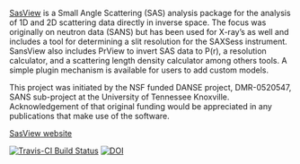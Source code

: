 [SasView](http://www.sasview.org) is a Small Angle Scattering (SAS) analysis package for the analysis of 1D and 2D scattering data directly in inverse space. The focus was originally on neutron data (SANS) but has been used for X-ray’s as well and includes a tool for determining a slit resolution for the SAXSess instrument. SansView also includes PrView to invert SAS data to P(r), a resolution calculator, and a scattering length density calculator among others tools. A simple plugin mechanism is available for users to add custom models. 

This project was initiated by the NSF funded DANSE project, DMR-0520547, SANS sub-project at the University of Tennessee Knoxville. Acknowledgement of that original funding would be appreciated in any publications that make use of the software.

[SasView website](http://www.sasview.org)

[![Travis-CI Build Status](https://travis-ci.org/SasView/sasview.svg?branch=master)](https://travis-ci.org/SasView/sasview)
[![DOI](https://zenodo.org/badge/DOI/10.5281/zenodo.438138.svg)](https://doi.org/10.5281/zenodo.438138)
